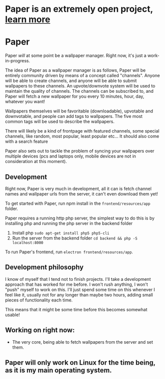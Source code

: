 # Paper is an extremely open project, [learn more](http://martijnbrekelmans.com/paper)

# Paper

Paper *will* at some point be a wallpaper manager. Right now, it's just a work-in-progress.

The idea of Paper as a wallpaper manager is as follows, Paper will be entirely community driven by means of a concept called "channels". Anyone will be able to create channels, and anyone will be able to submit wallpapers to these channels. An upvote/downvote system will be used to maintain the quality of channels. The channels can be subscribed to, and Paper will fetch a new wallpaper for you every 10 minutes, hour, day, whatever you want!

Wallpapers themselves will be favoritable (downloadable), upvotable and downvotable, and people can add tags to wallpapers. The five most common tags will be used to describe the wallpapers.

There will likely be a kind of frontpage with featured channels, some special channels, like random, most popular, least popular etc... It should also come with a search feature

Paper also sets out to tackle the problem of syncing your wallpapers over multiple devices (pcs and laptops only, mobile devices are not in consideration at this moment).

## Development

Right now, Paper is very much in development, all it can is fetch channel names and wallpaper urls from the server, it can't even download them yet!

To get started with Paper, run npm install in the `frontend/resources/app` folder.

Paper requires a running http php server, the simplest way to do this is by installing php and running the php server in the backend folder

1. Install php `sudo apt-get install php5 php5-cli`
2. Run the server from the backend folder `cd backend && php -S localhost:8000`

To run Paper's frontend, run `electron frontend/resources/app`.

## Development philosophy

I know of myself that I tend not to finish projects. I'll take a development approach that has worked for me before. I won't rush anything, I won't "push" myself to work on this. I'll just spend some time on this whenever I feel like it, usually not for any longer than maybe two hours, adding small pieces of functionality each time.

This means that it might be some time before this becomes somewhat usable!

## Working on right now:

- The very core, being able to fetch wallpapers from the server and set them.

## Paper will only work on Linux for the time being, as it is my main operating system.
